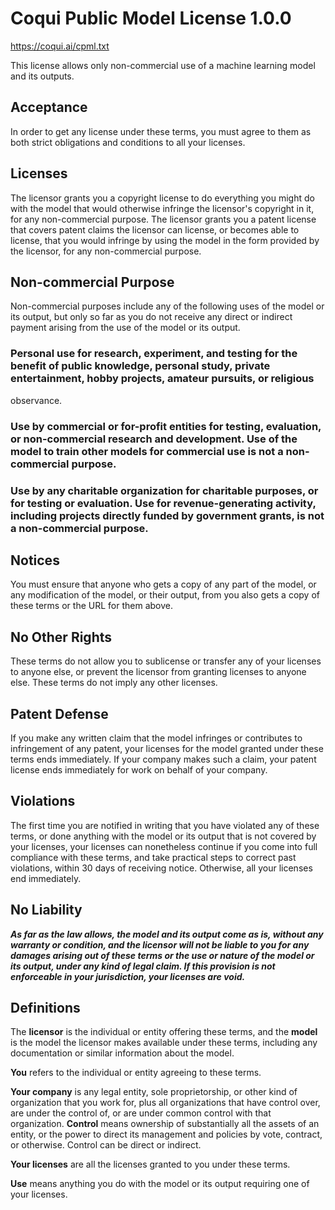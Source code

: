 # Coqui Public Model License 1.0.0
https://coqui.ai/cpml.txt


This license allows only non-commercial use of a machine learning model and its outputs.


## Acceptance


In order to get any license under these terms, you must agree to them as both strict obligations and conditions to all your licenses.


## Licenses


The licensor grants you a copyright license to do everything you might do with the model that would otherwise infringe the licensor's copyright in it, for any non-commercial purpose. The licensor grants you a patent license that covers patent claims the licensor can license, or becomes able to license, that you would infringe by using the model in the form provided by
the licensor, for any non-commercial purpose.


## Non-commercial Purpose


Non-commercial purposes include any of the following uses of the model or its output, but only so far as you do not receive any direct or indirect payment arising from the use of the model or its output.


### Personal use for research, experiment, and testing for the benefit of public knowledge, personal study, private entertainment, hobby projects, amateur pursuits, or religious
observance.


### Use by commercial or for-profit entities for testing, evaluation, or non-commercial research and development. Use of the model to train other models for commercial use is not a non-commercial purpose.


### Use by any charitable organization for charitable purposes, or for testing or evaluation. Use for revenue-generating activity, including projects directly funded by government grants, is not a non-commercial purpose.


## Notices


You must ensure that anyone who gets a copy of any part of the model, or any modification of the model, or their output, from you also gets a copy of these terms or the URL for them above.


## No Other Rights


These terms do not allow you to sublicense or transfer any of your licenses to anyone else, or prevent the licensor from granting licenses to anyone else. These terms do not imply
any other licenses.


## Patent Defense


If you make any written claim that the model infringes or contributes to infringement of any patent, your licenses for the model granted under these terms ends immediately. If your company makes such a claim, your patent license ends immediately for work on behalf of your company.


## Violations


The first time you are notified in writing that you have violated any of these terms, or done anything with the model or its output that is not covered by your licenses, your licenses can nonetheless continue if you come into full compliance with these terms, and take practical steps to correct past violations, within 30 days of receiving notice.  Otherwise, all your licenses
end immediately.


## No Liability


***As far as the law allows, the model and its output come as is, without any warranty or condition, and the licensor will not be liable to you for any damages arising out of these terms or the use or nature of the model or its output, under any kind of legal claim. If this provision is not enforceable in your jurisdiction, your licenses are void.***


## Definitions


The **licensor** is the individual or entity offering these terms, and the **model** is the model the licensor makes available under these terms, including any documentation or similar information about the model.


**You** refers to the individual or entity agreeing to these terms.


**Your company** is any legal entity, sole proprietorship, or other kind of organization that you work for, plus all organizations that have control over, are under the control of, or are under common control with that organization.  **Control** means ownership of substantially all the assets of an entity, or the power to direct its management and policies by vote, contract, or otherwise.  Control can be direct or indirect.


**Your licenses** are all the licenses granted to you under these terms.


**Use** means anything you do with the model or its output requiring one of your licenses.
